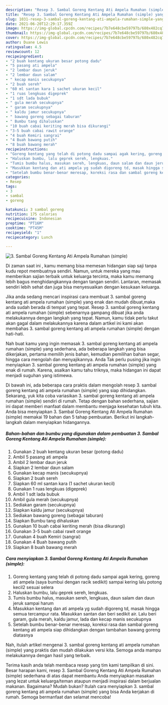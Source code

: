 ```yaml
---
description: "Resep 3. Sambal Goreng Kentang Ati Ampela Rumahan (simple) yang lezat dan Mudah Dibuat"
title: "Resep 3. Sambal Goreng Kentang Ati Ampela Rumahan (simple) yang lezat dan Mudah Dibuat"
slug: 1031-resep-3-sambal-goreng-kentang-ati-ampela-rumahan-simple-yang-lezat-dan-mudah-dibuat
date: 2021-06-20T12:29:17.359Z
image: https://img-global.cpcdn.com/recipes/7b7e648cbe59797b/680x482cq70/3-sambal-goreng-kentang-ati-ampela-rumahan-simple-foto-resep-utama.jpg
thumbnail: https://img-global.cpcdn.com/recipes/7b7e648cbe59797b/680x482cq70/3-sambal-goreng-kentang-ati-ampela-rumahan-simple-foto-resep-utama.jpg
cover: https://img-global.cpcdn.com/recipes/7b7e648cbe59797b/680x482cq70/3-sambal-goreng-kentang-ati-ampela-rumahan-simple-foto-resep-utama.jpg
author: Duane Lewis
ratingvalue: 4.5
reviewcount: 12
recipeingredient:
- "2 buah kentang ukuran besar potong dadu"
- "5 pasang ati ampela"
- "2 lembar daun jeruk"
- "2 lembar daun salam"
- " kecap manis secukupnya"
- "2 buah sereh"
- "60 ml santan kara 1 sachet ukuran kecil"
- "1 ruas lengkuas digeprek"
- "1 sdt lada bubuk"
- " gula merah secukupnya"
- " garam secukupnya"
- " kaldu jamur secukupnya"
- " bawang goreng sebagai taburan"
- " Bumbu tang dihaluskan"
- "10 buah cabai keriting merah bisa dikurangi"
- "3-5 buah cabai rawit orange"
- "4 buah Kemiri sangrai"
- "4 Buah bawang putih"
- "8 buah bawang merah"
recipeinstructions:
- "Goreng kentang yang telah di potong dadu sampai agak kering, goreng ati ampela (saya bumbui dengan racik sedikit) sampai kering lalu potong kecil2 sesuai selera"
- "Haluskan bumbu, lalu geprek sereh, lengkuas."
- "Tumis bumbu halus, masukan sereh, lengkuas, daun salam dan daun jeruk sampai harum"
- "Masukkan kentang dan ati ampela yg sudah digoreng td, masak hingga semua tercampur rata. Masukkan santan dan beri sedikit air. Lalu beri garam, gula merah, kaldu jamur, lada dan kecap manis secukupnya"
- "Setelah bumbu benar-benar meresap, koreksi rasa dan sambal goreng kentang ati ampela siap dihidangkan dengan tambahan bawang goreng diatasnya"
categories:
- Resep
tags:
- 3
- sambal
- goreng

katakunci: 3 sambal goreng 
nutrition: 175 calories
recipecuisine: Indonesian
preptime: "PT16M"
cooktime: "PT45M"
recipeyield: "1"
recipecategory: Lunch

---
```



![3. Sambal Goreng Kentang Ati Ampela Rumahan (simple)](https://img-global.cpcdn.com/recipes/7b7e648cbe59797b/680x482cq70/3-sambal-goreng-kentang-ati-ampela-rumahan-simple-foto-resep-utama.jpg)

Di zaman  saat ini , kamu memang bisa memesan hidangan siap saji tanpa kudu repot membuatnya sendiri. Namun, untuk mereka yang mau memberikan sajian terbaik untuk keluarga tercinta, maka kamu memang lebih bagus menghidangkannya dengan tangan sendiri. Lantaran, memasak sendiri lebih sehat dan juga bisa menyesuaikan dengan kesukaan keluarga.

Jika anda sedang mencari inspirasi cara membuat 3. sambal goreng kentang ati ampela rumahan (simple) yang enak dan mudah dibuat,maka anda sudah berada di tempat yang tepat. Resep 3. sambal goreng kentang ati ampela rumahan (simple)  sebenarnya gampang dibuat jika anda melakukannya dengan langkah yang tepat. Namun, kamu tidak perlu takut akan gagal dalam melakukannya 
karena dalam artikel ini kami akan membahas 3. sambal goreng kentang ati ampela rumahan (simple) dengan hati-hati.  



Nah buat kamu yang ingin memasak 3. sambal goreng kentang ati ampela rumahan (simple) yang sederhana, ada beberapa langkah yang bisa dikerjakan, pertama memilih jenis bahan, kemudian pemilihan bahan segar, hingga cara mengolah dan menyajikannya. Anda Tak perlu pusing jika ingin menyiapkan 3. sambal goreng kentang ati ampela rumahan (simple) yang enak di rumah. Karena, asalkan kamu  tahu triknya, maka hidangan ini dapat menjadi suguhan yang istimewa.

Di bawah ini, ada beberapa cara praktis  dalam mengolah resep 3. sambal goreng kentang ati ampela rumahan (simple) yang siap dihidangkan. Sekarang, yuk kita coba variasikan 3. sambal goreng kentang ati ampela rumahan (simple) sendiri di rumah. Tetap dengan bahan sederhana, sajian ini dapat memberi manfaat dalam membantu menjaga kesehatan tubuh kita. Anda bisa menyiapkan 3. Sambal Goreng Kentang Ati Ampela Rumahan (simple) memakai 19 bahan dan 5 tahap pembuatan. Berikut ini langkah-langkah dalam menyiapkan hidangannya.

<!--inarticleads1-->

##### Bahan-bahan dan bumbu yang digunakan dalam pembuatan 3. Sambal Goreng Kentang Ati Ampela Rumahan (simple):

1. Gunakan 2 buah kentang ukuran besar (potong dadu)
1. Ambil 5 pasang ati ampela
1. Ambil 2 lembar daun jeruk
1. Siapkan 2 lembar daun salam
1. Gunakan  kecap manis (secukupnya)
1. Siapkan 2 buah sereh
1. Siapkan 60 ml santan kara (1 sachet ukuran kecil)
1. Gunakan 1 ruas lengkuas (digeprek)
1. Ambil 1 sdt lada bubuk
1. Ambil  gula merah (secukupnya)
1. Sediakan  garam (secukupnya)
1. Siapkan  kaldu jamur (secukupnya)
1. Sediakan  bawang goreng (sebagai taburan)
1. Siapkan  Bumbu tang dihaluskan
1. Gunakan 10 buah cabai keriting merah (bisa dikurangi)
1. Gunakan 3-5 buah cabai rawit orange
1. Gunakan 4 buah Kemiri (sangrai)
1. Gunakan 4 Buah bawang putih
1. Siapkan 8 buah bawang merah




<!--inarticleads2-->

##### Cara menyiapkan 3. Sambal Goreng Kentang Ati Ampela Rumahan (simple):

1. Goreng kentang yang telah di potong dadu sampai agak kering, goreng ati ampela (saya bumbui dengan racik sedikit) sampai kering lalu potong kecil2 sesuai selera
1. Haluskan bumbu, lalu geprek sereh, lengkuas.
1. Tumis bumbu halus, masukan sereh, lengkuas, daun salam dan daun jeruk sampai harum
1. Masukkan kentang dan ati ampela yg sudah digoreng td, masak hingga semua tercampur rata. Masukkan santan dan beri sedikit air. Lalu beri garam, gula merah, kaldu jamur, lada dan kecap manis secukupnya
1. Setelah bumbu benar-benar meresap, koreksi rasa dan sambal goreng kentang ati ampela siap dihidangkan dengan tambahan bawang goreng diatasnya




Nah, itulah artikel mengenai  3. sambal goreng kentang ati ampela rumahan (simple)  yang praktis dan mudah dilakukan versi kita. Semoga anda mampu melakukannya dengan hasil yang terbaik. 

Terima kasih anda telah membaca resep yang tim kami tampilkan di sini. Besar harapan kami, resep  3. Sambal Goreng Kentang Ati Ampela Rumahan (simple) sederhana di atas dapat membantu Anda menyiapkan masakan yang lezat untuk keluarga/teman ataupun menjadi inspirasi dalam berjualan makanan. Bagaimana? Mudah bukan? Itulah cara menyiapkan 3. sambal goreng kentang ati ampela rumahan (simple) yang bisa Anda kerjakan di rumah. Semoga bermanfaat dan selamat mencoba!

